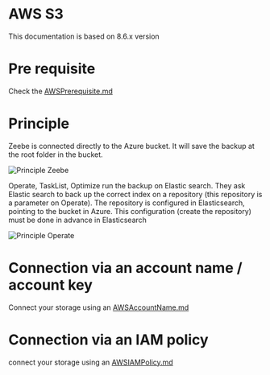 # AWS S3 

This documentation is based on 8.6.x version


# Pre requisite

Check the [AWSPrerequisite.md](AWSPrerequisite.md)

# Principle

Zeebe is connected directly to the Azure bucket. It will save the backup at the root folder in the bucket.

![Principle Zeebe](images/PrincipleZeebe.png)

Operate, TaskList, Optimize run the backup on Elastic search. They ask Elastic search to back up the correct index on a repository (this repository is a parameter on Operate).
The repository is configured in Elasticsearch, pointing to the bucket in Azure. This configuration (create the repository) must be done in advance in Elasticsearch

![Principle Operate](images/PrincipleOperate.png)

# Connection via an account name / account key

Connect your storage using an [AWSAccountName.md](AWSAccountName.md)

# Connection via an IAM policy

connect your storage using an [AWSIAMPolicy.md](AWSIAMPolicy.md)



